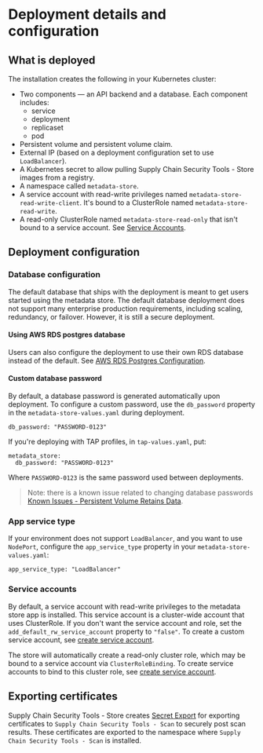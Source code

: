 # Deployment details and configuration

## What is deployed

The installation creates the following in your Kubernetes cluster:

* Two components — an API backend and a database. 
  Each component includes:
    * service
    * deployment
    * replicaset
    * pod
* Persistent volume and persistent volume claim.
* External IP (based on a deployment configuration set to use `LoadBalancer`).
* A Kubernetes secret to allow pulling Supply Chain Security Tools - Store images from a registry.
* A namespace called `metadata-store`.
* A service account with read-write privileges named `metadata-store-read-write-client`. It's bound to a ClusterRole named `metadata-store-read-write`.
* A read-only ClusterRole named `metadata-store-read-only` that isn't bound to a service account. See [Service Accounts](#service-accounts).

## <a id='configuration'></a> Deployment configuration
### Database configuration

The default database that ships with the deployment is meant to get users started using the metadata store. The default database deployment does not support many enterprise production requirements, including scaling, redundancy, or failover. However, it is still a secure deployment.

#### Using AWS RDS postgres database

Users can also configure the deployment to use their own RDS database instead of the default. See [AWS RDS Postgres Configuration](use_aws_rds.md).

#### Custom database password

By default, a database password is generated automatically upon deployment. To configure a custom password, use the `db_password` property in the `metadata-store-values.yaml` during deployment.

```
db_password: "PASSWORD-0123"
```

If you're deploying with TAP profiles, in `tap-values.yaml`, put:

```
metadata_store:
  db_password: "PASSWORD-0123"
```

Where `PASSWORD-0123` is the same password used between deployments.

> Note: there is a known issue related to changing database passwords [Known Issues - Persistent Volume Retains Data](known_issues.md#persistent-volume-retains-data).

### App service type

If your environment does not support `LoadBalancer`, and you want to use `NodePort`, configure the `app_service_type` property in your `metadata-store-values.yaml`:

```
app_service_type: "LoadBalancer"
```

### <a id='service-accounts'></a>Service accounts

By default, a service account with read-write privileges to the metadata store app is installed.
This service account is a cluster-wide account that uses ClusterRole.
If you don't want the service account and role, set the `add_default_rw_service_account` property to `"false"`.
To create a custom service account, see [create service account](create_service_account_access_token.md).

The store will automatically create a read-only cluster role, which may be bound to a service account via `ClusterRoleBinding`. To create service accounts to bind to this cluster role, see [create service account](create_service_account_access_token.md). 

## Exporting certificates

Supply Chain Security Tools - Store creates [Secret Export](https://github.com/vmware-tanzu/carvel-secretgen-controller/blob/develop/docs/secret-export.md) for exporting certificates to `Supply Chain Security Tools - Scan` to securely post scan results. These certificates are exported to the namespace where `Supply Chain Security Tools - Scan` is installed. 
